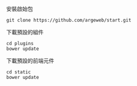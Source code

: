 


安裝啟始包

    git clone https://github.com/argeweb/start.git
    
下載預設的組件

    cd plugins
    bower update
    
下載預設的前端元件

    cd static
    bower update
    
